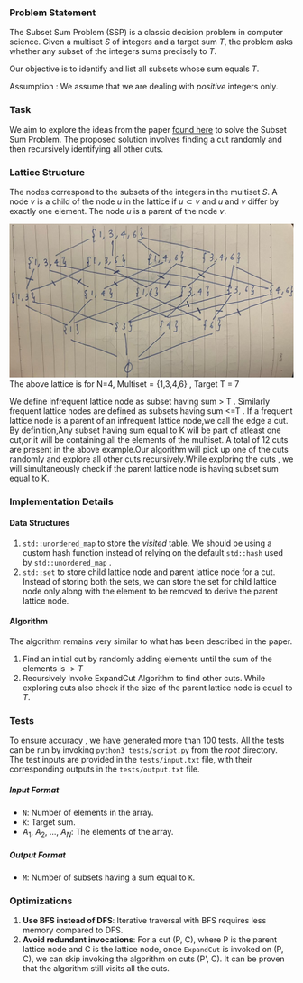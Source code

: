 ### Problem Statement

The Subset Sum Problem (SSP) is a classic decision problem in computer science. Given a multiset $S$ of integers and a target sum $T$, the problem asks whether any subset of the integers sums precisely to $T$. 

Our objective is to identify and list all subsets whose sum equals $T$.

Assumption : We assume that we are dealing with $positive$ integers only.

### Task

We aim to explore the ideas from the paper [found here](https://citeseerx.ist.psu.edu/document?repid=rep1&type=pdf&doi=bccf6a78e6e9473a96e2b876451635a459dbcb96) to solve the Subset Sum Problem. The proposed solution involves finding a cut randomly and then recursively identifying all other cuts.

### Lattice Structure

The nodes correspond to the subsets of the integers in the multiset $S$. A node $v$ is a child of the node $u$ in the lattice if  $u \subset v$  and $u$ and $v$ differ by exactly one element. The node $u$ is a parent of the node $v$.

![alt text](images/Graph%20Lattice.jpeg)
The above lattice is for N=4, Multiset = {1,3,4,6} , Target T = 7

We define infrequent lattice node as subset having sum > T . Similarly frequent lattice nodes are defined as subsets having sum <=T . If a frequent lattice node is a parent of an infrequent lattice node,we call the edge  a cut.
By definition,Any subset having sum equal to K will be part of atleast one cut,or it will be containing all the elements of the multiset.
A total of 12 cuts are present in the above example.Our algorithm will pick up one of the cuts randomly and explore all other cuts recursively.While exploring the cuts , we will simultaneously check if the parent lattice node is having subset sum equal to K.

### Implementation Details

#### Data Structures 

1. `std::unordered_map` to store the $visited$ table. We should be using a custom hash function instead of relying on the default `std::hash` used by `std::unordered_map` .
2. `std::set` to store child lattice node and parent lattice node for a cut. Instead of storing both the sets, we can store the set for child lattice node only along with the element to be removed to derive the parent lattice node. 

#### Algorithm

The algorithm remains very similar to what has been described in the paper.
1. Find an initial cut by randomly adding elements until the sum of the elements is $>T$
2. Recursively Invoke ExpandCut Algorithm to find other cuts. While exploring cuts also check if the size of the parent lattice node is equal to $T$.

### Tests
To ensure accuracy , we have generated more than 100 tests. All the tests can be run by invoking `python3 tests/script.py` from the $root$ directory.
The test inputs are provided in the `tests/input.txt` file, with their corresponding outputs in the `tests/output.txt` file.

##### Input Format
- `N`: Number of elements in the array.
- `K`: Target sum.
- $A_1$, $A_2$, ..., $A_N$: The elements of the array.

##### Output Format
- `M`: Number of subsets having a sum equal to `K`.


### Optimizations

1. **Use BFS instead of DFS**: Iterative traversal with BFS requires less memory compared to DFS.
2. **Avoid redundant invocations**: For a cut (P, C), where P is the parent lattice node and C is the lattice node, once `ExpandCut` is invoked on (P, C), we can skip invoking the algorithm on cuts (P', C). It can be proven that the algorithm still visits all the cuts.





